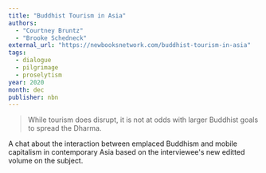 ```yaml
---
title: "Buddhist Tourism in Asia"
authors:
  - "Courtney Bruntz"
  - "Brooke Schedneck"
external_url: "https://newbooksnetwork.com/buddhist-tourism-in-asia"
tags:
  - dialogue
  - pilgrimage
  - proselytism
year: 2020
month: dec
publisher: nbn
---
```


> While tourism does disrupt, it is not at odds with larger Buddhist goals to spread the Dharma.

A chat about the interaction between emplaced Buddhism and mobile capitalism in contemporary Asia based on the interviewee's new editted volume on the subject.
